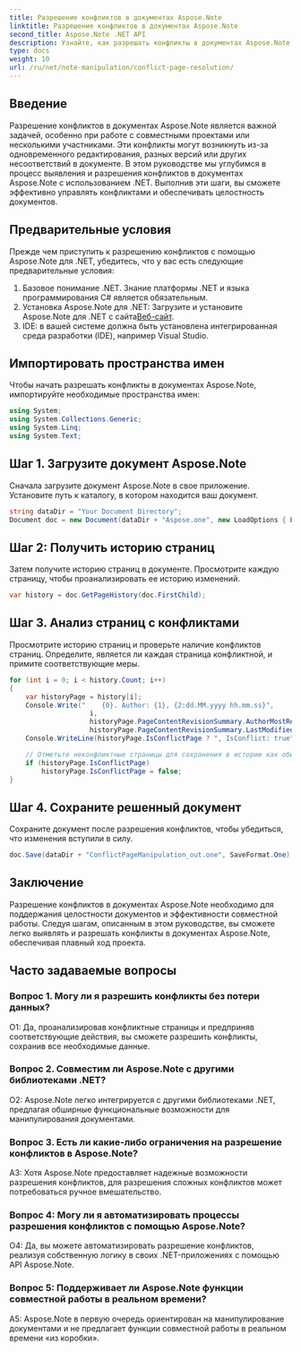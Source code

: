 ```yaml
---
title: Разрешение конфликтов в документах Aspose.Note
linktitle: Разрешение конфликтов в документах Aspose.Note
second_title: Aspose.Note .NET API
description: Узнайте, как разрешать конфликты в документах Aspose.Note с помощью .NET. Пошаговое руководство по эффективному разрешению конфликтов.
type: docs
weight: 10
url: /ru/net/note-manipulation/conflict-page-resolution/
---
```

## Введение

Разрешение конфликтов в документах Aspose.Note является важной задачей, особенно при работе с совместными проектами или несколькими участниками. Эти конфликты могут возникнуть из-за одновременного редактирования, разных версий или других несоответствий в документе. В этом руководстве мы углубимся в процесс выявления и разрешения конфликтов в документах Aspose.Note с использованием .NET. Выполнив эти шаги, вы сможете эффективно управлять конфликтами и обеспечивать целостность документов.

## Предварительные условия

Прежде чем приступить к разрешению конфликтов с помощью Aspose.Note для .NET, убедитесь, что у вас есть следующие предварительные условия:

1. Базовое понимание .NET. Знание платформы .NET и языка программирования C# является обязательным.
2.  Установка Aspose.Note для .NET: Загрузите и установите Aspose.Note для .NET с сайта[Веб-сайт](https://releases.aspose.com/note/net/).
3. IDE: в вашей системе должна быть установлена интегрированная среда разработки (IDE), например Visual Studio.

## Импортировать пространства имен

Чтобы начать разрешать конфликты в документах Aspose.Note, импортируйте необходимые пространства имен:

```csharp
using System;
using System.Collections.Generic;
using System.Linq;
using System.Text;
```

## Шаг 1. Загрузите документ Aspose.Note

Сначала загрузите документ Aspose.Note в свое приложение. Установите путь к каталогу, в котором находится ваш документ.

```csharp
string dataDir = "Your Document Directory";
Document doc = new Document(dataDir + "Aspose.one", new LoadOptions { LoadHistory = true });
```

## Шаг 2: Получить историю страниц

Затем получите историю страниц в документе. Просмотрите каждую страницу, чтобы проанализировать ее историю изменений.

```csharp
var history = doc.GetPageHistory(doc.FirstChild);
```

## Шаг 3. Анализ страниц с конфликтами

Просмотрите историю страниц и проверьте наличие конфликтов страниц. Определите, является ли каждая страница конфликтной, и примите соответствующие меры.

```csharp
for (int i = 0; i < history.Count; i++)
{
    var historyPage = history[i];
    Console.Write("    {0}. Author: {1}, {2:dd.MM.yyyy hh.mm.ss}",
                    i,
                    historyPage.PageContentRevisionSummary.AuthorMostRecent,
                    historyPage.PageContentRevisionSummary.LastModifiedTime);
    Console.WriteLine(historyPage.IsConflictPage ? ", IsConflict: true" : string.Empty);

    // Отметьте неконфликтные страницы для сохранения в истории как обычно.
    if (historyPage.IsConflictPage)
        historyPage.IsConflictPage = false;
}
```

## Шаг 4. Сохраните решенный документ

Сохраните документ после разрешения конфликтов, чтобы убедиться, что изменения вступили в силу.

```csharp
doc.Save(dataDir + "ConflictPageManipulation_out.one", SaveFormat.One);
```

## Заключение

Разрешение конфликтов в документах Aspose.Note необходимо для поддержания целостности документов и эффективности совместной работы. Следуя шагам, описанным в этом руководстве, вы сможете легко выявлять и разрешать конфликты в документах Aspose.Note, обеспечивая плавный ход проекта.

## Часто задаваемые вопросы

### Вопрос 1. Могу ли я разрешить конфликты без потери данных?

О1: Да, проанализировав конфликтные страницы и предприняв соответствующие действия, вы сможете разрешить конфликты, сохранив все необходимые данные.

### Вопрос 2. Совместим ли Aspose.Note с другими библиотеками .NET?

О2: Aspose.Note легко интегрируется с другими библиотеками .NET, предлагая обширные функциональные возможности для манипулирования документами.

### Вопрос 3. Есть ли какие-либо ограничения на разрешение конфликтов в Aspose.Note?

A3: Хотя Aspose.Note предоставляет надежные возможности разрешения конфликтов, для разрешения сложных конфликтов может потребоваться ручное вмешательство.

### Вопрос 4: Могу ли я автоматизировать процессы разрешения конфликтов с помощью Aspose.Note?

О4: Да, вы можете автоматизировать разрешение конфликтов, реализуя собственную логику в своих .NET-приложениях с помощью API Aspose.Note.

### Вопрос 5: Поддерживает ли Aspose.Note функции совместной работы в реальном времени?

A5: Aspose.Note в первую очередь ориентирован на манипулирование документами и не предлагает функции совместной работы в реальном времени «из коробки».